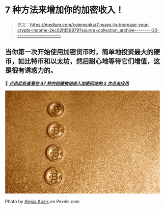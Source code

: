 # 7 种方法来增加你的加密收入！

> 原文：<https://medium.com/coinmonks/7-ways-to-increase-your-crypto-income-2ec02fd59879?source=collection_archive---------23----------------------->

## 当你第一次开始使用加密货币时，简单地投资最大的硬币，如比特币和以太坊，然后耐心地等待它们增值，这是很有诱惑力的。

🤑 [***点击此处查看在 47 秒内创建被动收入加密网站的 3 次点击应用***](https://zeep.ly/najCG)

![](img/4ebd895befdbcb39ec28eec5fc876845.png)

Photo by [Alesia Kozik](https://www.pexels.com/pl-pl/zdjecie/biznes-pieniadze-zloto-monety-6764227/) on Pexels.com
